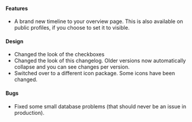 #### Features
-  A brand new timeline to your overview page. This is also available on public profiles, if you choose to set it to visible.

#### Design
-  Changed the look of the checkboxes
-  Changed the look of this changelog. Older versions now automatically collapse and you can see changes per version.
-  Switched over to a different icon package. Some icons have been changed.


#### Bugs
-  Fixed some small database problems (that should never be an issue in production).